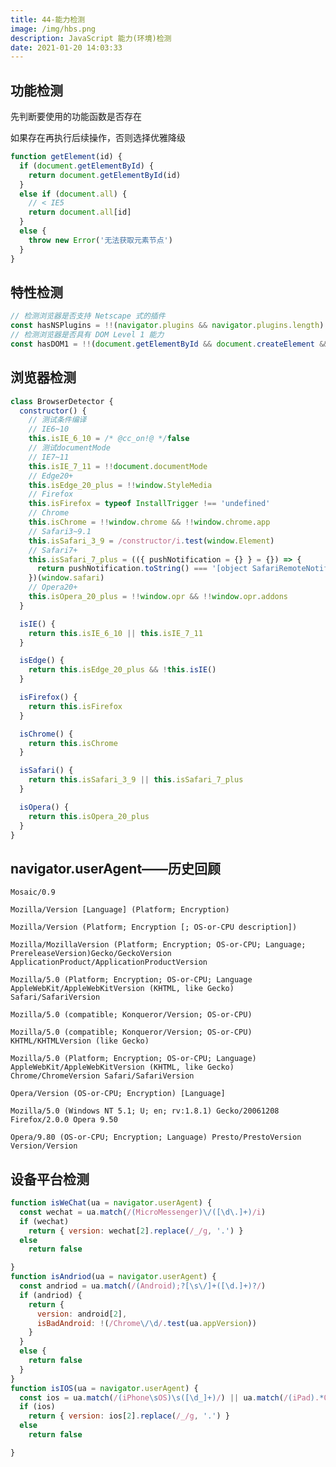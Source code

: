 ```yaml
---
title: 44-能力检测
image: /img/hbs.png
description: JavaScript 能力(环境)检测
date: 2021-01-20 14:03:33
---
```



## 功能检测

先判断要使用的功能函数是否存在

如果存在再执行后续操作，否则选择优雅降级

```js
function getElement(id) {
  if (document.getElementById) {
    return document.getElementById(id)
  }
  else if (document.all) {
    // < IE5
    return document.all[id]
  }
  else {
    throw new Error('无法获取元素节点')
  }
}
```

## 特性检测

```js
// 检测浏览器是否支持 Netscape 式的插件
const hasNSPlugins = !!(navigator.plugins && navigator.plugins.length)
// 检测浏览器是否具有 DOM Level 1 能力
const hasDOM1 = !!(document.getElementById && document.createElement && document.getElementsByTagName)
```

## 浏览器检测

```js
class BrowserDetector {
  constructor() {
    // 测试条件编译
    // IE6~10
    this.isIE_6_10 = /* @cc_on!@ */false
    // 测试documentMode
    // IE7~11
    this.isIE_7_11 = !!document.documentMode
    // Edge20+
    this.isEdge_20_plus = !!window.StyleMedia
    // Firefox
    this.isFirefox = typeof InstallTrigger !== 'undefined'
    // Chrome
    this.isChrome = !!window.chrome && !!window.chrome.app
    // Safari3~9.1
    this.isSafari_3_9 = /constructor/i.test(window.Element)
    // Safari7+
    this.isSafari_7_plus = (({ pushNotification = {} } = {}) => {
      return pushNotification.toString() === '[object SafariRemoteNotification]'
    })(window.safari)
    // Opera20+
    this.isOpera_20_plus = !!window.opr && !!window.opr.addons
  }

  isIE() {
    return this.isIE_6_10 || this.isIE_7_11
  }

  isEdge() {
    return this.isEdge_20_plus && !this.isIE()
  }

  isFirefox() {
    return this.isFirefox
  }

  isChrome() {
    return this.isChrome
  }

  isSafari() {
    return this.isSafari_3_9 || this.isSafari_7_plus
  }

  isOpera() {
    return this.isOpera_20_plus
  }
}
```

<n-alert class="mt-5" title="能力检测最适合用于决定下一步该怎么做，而不一定能够作为辨识浏览器的标志" type="warning"></n-alert>

## navigator.userAgent——历史回顾

`Mosaic/0.9`

`Mozilla/Version [Language] (Platform; Encryption)`

`Mozilla/Version (Platform; Encryption [; OS-or-CPU description])`

`Mozilla/MozillaVersion (Platform; Encryption; OS-or-CPU; Language; PrereleaseVersion)Gecko/GeckoVersion ApplicationProduct/ApplicationProductVersion`

`Mozilla/5.0 (Platform; Encryption; OS-or-CPU; Language AppleWebKit/AppleWebKitVersion (KHTML, like Gecko) Safari/SafariVersion`

`Mozilla/5.0 (compatible; Konqueror/Version; OS-or-CPU)`

`Mozilla/5.0 (compatible; Konqueror/Version; OS-or-CPU) KHTML/KHTMLVersion (like Gecko)`

`Mozilla/5.0 (Platform; Encryption; OS-or-CPU; Language) AppleWebKit/AppleWebKitVersion (KHTML, like Gecko) Chrome/ChromeVersion Safari/SafariVersion`

`Opera/Version (OS-or-CPU; Encryption) [Language]`

`Mozilla/5.0 (Windows NT 5.1; U; en; rv:1.8.1) Gecko/20061208 Firefox/2.0.0 Opera 9.50`

`Opera/9.80 (OS-or-CPU; Encryption; Language) Presto/PrestoVersion Version/Version`

## 设备平台检测

```js
function isWeChat(ua = navigator.userAgent) {
  const wechat = ua.match(/(MicroMessenger)\/([\d\.]+)/i)
  if (wechat)
    return { version: wechat[2].replace(/_/g, '.') }
  else
    return false

}
function isAndriod(ua = navigator.userAgent) {
  const andriod = ua.match(/(Android);?[\s\/]+([\d.]+)?/)
  if (andriod) {
    return {
      version: android[2],
      isBadAndroid: !(/Chrome\/\d/.test(ua.appVersion))
    }
  }
  else {
    return false
  }
}
function isIOS(ua = navigator.userAgent) {
  const ios = ua.match(/(iPhone\sOS)\s([\d_]+)/) || ua.match(/(iPad).*OS\s([\d_]+)/)
  if (ios)
    return { version: ios[2].replace(/_/g, '.') }
  else
    return false

}
```